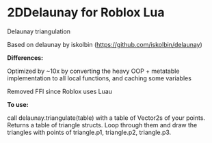# 2DDelaunay for Roblox Lua
Delaunay triangulation

Based on delaunay by iskolbin (https://github.com/iskolbin/delaunay)

**Differences:**

Optimized by ~10x by converting the heavy OOP + metatable implementation to all local functions, and caching some variables

Removed FFI since Roblox uses Luau

**To use:**

call delaunay.triangulate(table) with a table of Vector2s of your points. Returns a table of triangle structs. Loop through them and draw the triangles with points of triangle.p1, triangle.p2, triangle.p3.
